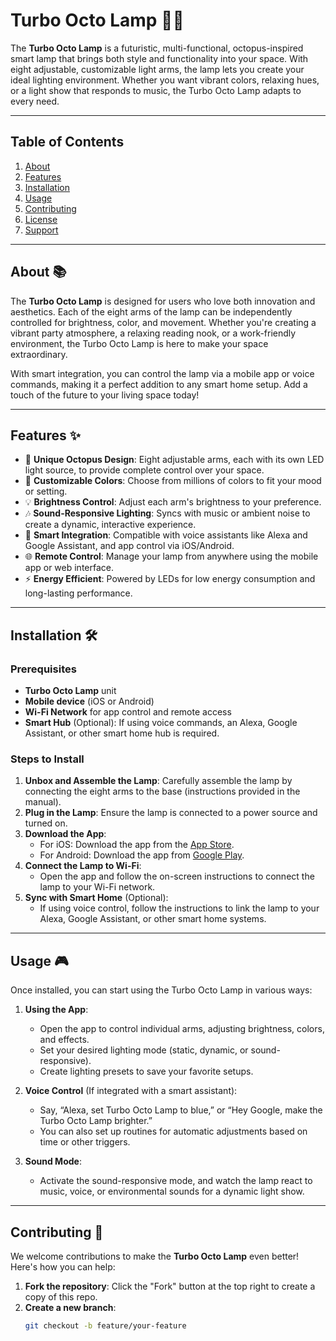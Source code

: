 # Turbo Octo Lamp 🐙💡

The **Turbo Octo Lamp** is a futuristic, multi-functional, octopus-inspired smart lamp that brings both style and functionality into your space. With eight adjustable, customizable light arms, the lamp lets you create your ideal lighting environment. Whether you want vibrant colors, relaxing hues, or a light show that responds to music, the Turbo Octo Lamp adapts to every need.

---

## Table of Contents

1. [About](#about)
2. [Features](#features)
3. [Installation](#installation)
4. [Usage](#usage)
5. [Contributing](#contributing)
6. [License](#license)
7. [Support](#support)

---

## About 📚

The **Turbo Octo Lamp** is designed for users who love both innovation and aesthetics. Each of the eight arms of the lamp can be independently controlled for brightness, color, and movement. Whether you're creating a vibrant party atmosphere, a relaxing reading nook, or a work-friendly environment, the Turbo Octo Lamp is here to make your space extraordinary. 

With smart integration, you can control the lamp via a mobile app or voice commands, making it a perfect addition to any smart home setup. Add a touch of the future to your living space today!

---

## Features ✨

- 🐙 **Unique Octopus Design**: Eight adjustable arms, each with its own LED light source, to provide complete control over your space.
- 🎨 **Customizable Colors**: Choose from millions of colors to fit your mood or setting.
- 💡 **Brightness Control**: Adjust each arm's brightness to your preference.
- 🎶 **Sound-Responsive Lighting**: Syncs with music or ambient noise to create a dynamic, interactive experience.
- 🌟 **Smart Integration**: Compatible with voice assistants like Alexa and Google Assistant, and app control via iOS/Android.
- 🌐 **Remote Control**: Manage your lamp from anywhere using the mobile app or web interface.
- ⚡ **Energy Efficient**: Powered by LEDs for low energy consumption and long-lasting performance.

---

## Installation 🛠️

### Prerequisites

- **Turbo Octo Lamp** unit
- **Mobile device** (iOS or Android)
- **Wi-Fi Network** for app control and remote access
- **Smart Hub** (Optional): If using voice commands, an Alexa, Google Assistant, or other smart home hub is required.

### Steps to Install

1. **Unbox and Assemble the Lamp**: Carefully assemble the lamp by connecting the eight arms to the base (instructions provided in the manual).
2. **Plug in the Lamp**: Ensure the lamp is connected to a power source and turned on.
3. **Download the App**:
   - For iOS: Download the app from the [App Store](#).
   - For Android: Download the app from [Google Play](#).
4. **Connect the Lamp to Wi-Fi**:
   - Open the app and follow the on-screen instructions to connect the lamp to your Wi-Fi network.
5. **Sync with Smart Home** (Optional):
   - If using voice control, follow the instructions to link the lamp to your Alexa, Google Assistant, or other smart home systems.

---

## Usage 🎮

Once installed, you can start using the Turbo Octo Lamp in various ways:

1. **Using the App**:
   - Open the app to control individual arms, adjusting brightness, colors, and effects.
   - Set your desired lighting mode (static, dynamic, or sound-responsive).
   - Create lighting presets to save your favorite setups.

2. **Voice Control** (If integrated with a smart assistant):
   - Say, “Alexa, set Turbo Octo Lamp to blue,” or “Hey Google, make the Turbo Octo Lamp brighter.”
   - You can also set up routines for automatic adjustments based on time or other triggers.

3. **Sound Mode**:
   - Activate the sound-responsive mode, and watch the lamp react to music, voice, or environmental sounds for a dynamic light show.

---

## Contributing 🤝

We welcome contributions to make the **Turbo Octo Lamp** even better! Here's how you can help:

1. **Fork the repository**: Click the "Fork" button at the top right to create a copy of this repo.
2. **Create a new branch**: 
   ```bash
   git checkout -b feature/your-feature
